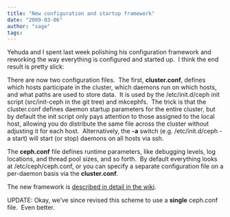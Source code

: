 ```yaml
---
title: "New configuration and startup framework"
date: "2009-03-06"
author: "sage"
tags: 
---
```


Yehuda and I spent last week polishing his configuration framework and reworking the way everything is configured and started up.  I think the end result is pretty slick:

There are now two configuration files.  The first, **cluster.conf**, defines which hosts participate in the cluster, which daemons run on which hosts, and what paths are used to store data.  It is used by the /etc/init.d/ceph init script (src/init-ceph in the git tree) and mkcephfs.  The trick is that the cluster.conf defines daemon startup parameters for the entire cluster, but by default the init script only pays attention to those assigned to the local host, allowing you do distribute the same file across the cluster without adjusting it for each host.  Alternatively, the **\-a** switch (e.g. /etc/init.d/ceph -a start) will start (or stop) daemons on all hosts via ssh.

The **ceph.conf** file defines runtime parameters, like debugging levels, log locations, and thread pool sizes, and so forth.  By default everything looks at /etc/ceph/ceph.conf, or you can specify a separate configuration file on a per-daemon basis via the **cluster.conf**.

The new framework is [described in detail in the wiki](http://ceph.newdream.net/wiki/Main_Page).

UPDATE: Okay, we’ve since revised this scheme to use a **single** ceph.conf file.  Even better.

